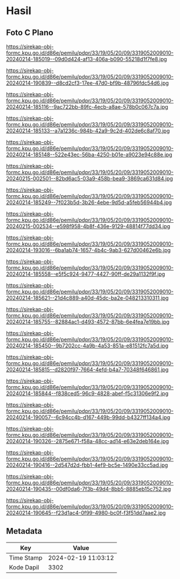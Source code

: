 # Hasil

## Foto C Plano

https://sirekap-obj-formc.kpu.go.id/d86e/pemilu/pdpr/33/19/05/20/09/3319052009010-20240214-185019--09d0d424-af13-406a-b090-55218d1f7fe8.jpg

https://sirekap-obj-formc.kpu.go.id/d86e/pemilu/pdpr/33/19/05/20/09/3319052009010-20240214-190839--d8cd2cf3-17ee-47d0-bf9b-48796fdc54d6.jpg

https://sirekap-obj-formc.kpu.go.id/d86e/pemilu/pdpr/33/19/05/20/09/3319052009010-20240214-185116--9ac722bb-89fc-4ecb-a8ae-578b0c067c7a.jpg

https://sirekap-obj-formc.kpu.go.id/d86e/pemilu/pdpr/33/19/05/20/09/3319052009010-20240214-185133--a7a1236c-984b-42a9-9c2d-402de6c8af70.jpg

https://sirekap-obj-formc.kpu.go.id/d86e/pemilu/pdpr/33/19/05/20/09/3319052009010-20240214-185148--522e43ec-56ba-4250-b01e-a9023e94c88e.jpg

https://sirekap-obj-formc.kpu.go.id/d86e/pemilu/pdpr/33/19/05/20/09/3319052009010-20240215-002501--82bd6ac5-03a9-458b-bea9-3869ca631d84.jpg

https://sirekap-obj-formc.kpu.go.id/d86e/pemilu/pdpr/33/19/05/20/09/3319052009010-20240214-185249--7f023b5d-3b26-4ebe-9d5d-a5feb56944b4.jpg

https://sirekap-obj-formc.kpu.go.id/d86e/pemilu/pdpr/33/19/05/20/09/3319052009010-20240215-002534--e598f958-4b8f-436e-9129-48814f77dd34.jpg

https://sirekap-obj-formc.kpu.go.id/d86e/pemilu/pdpr/33/19/05/20/09/3319052009010-20240214-193016--6ba1ab74-1657-4b4c-9ab3-627d00462e6b.jpg

https://sirekap-obj-formc.kpu.go.id/d86e/pemilu/pdpr/33/19/05/20/09/3319052009010-20240214-185558--e5f5c924-9477-4427-90ff-de29a1132f9f.jpg

https://sirekap-obj-formc.kpu.go.id/d86e/pemilu/pdpr/33/19/05/20/09/3319052009010-20240214-185621--21d4c889-a40d-45dc-ba2e-048213310311.jpg

https://sirekap-obj-formc.kpu.go.id/d86e/pemilu/pdpr/33/19/05/20/09/3319052009010-20240214-185755--82884ac1-d493-4572-87bb-6e4fea7e19bb.jpg

https://sirekap-obj-formc.kpu.go.id/d86e/pemilu/pdpr/33/19/05/20/09/3319052009010-20240214-185450--9b7202cc-4a9b-4a53-851a-e81512fc7a5d.jpg

https://sirekap-obj-formc.kpu.go.id/d86e/pemilu/pdpr/33/19/05/20/09/3319052009010-20240214-185815--d2820f97-7664-4efd-b4a7-70348f646861.jpg

https://sirekap-obj-formc.kpu.go.id/d86e/pemilu/pdpr/33/19/05/20/09/3319052009010-20240214-185844--f838ced5-96c9-4828-abef-f5c31306e9f2.jpg

https://sirekap-obj-formc.kpu.go.id/d86e/pemilu/pdpr/33/19/05/20/09/3319052009010-20240214-190057--6c94cc4b-d167-449b-99dd-b4327ff134a4.jpg

https://sirekap-obj-formc.kpu.go.id/d86e/pemilu/pdpr/33/19/05/20/09/3319052009010-20240214-190326--2875e671-f58a-48cc-ad14-e63e2deb164e.jpg

https://sirekap-obj-formc.kpu.go.id/d86e/pemilu/pdpr/33/19/05/20/09/3319052009010-20240214-190416--2d547d2d-fbb1-4ef9-bc5e-1490e33cc5ad.jpg

https://sirekap-obj-formc.kpu.go.id/d86e/pemilu/pdpr/33/19/05/20/09/3319052009010-20240214-190435--00df0da6-7f3b-49d4-8bb5-8885eb15c752.jpg

https://sirekap-obj-formc.kpu.go.id/d86e/pemilu/pdpr/33/19/05/20/09/3319052009010-20240214-190645--f23d1ac4-0f99-4980-bc0f-f3f51dd7aae2.jpg


## Metadata

| Key        | Value               |
| ---------- | ------------------- |
| Time Stamp | 2024-02-19 11:03:12 |
| Kode Dapil | 3302                |



